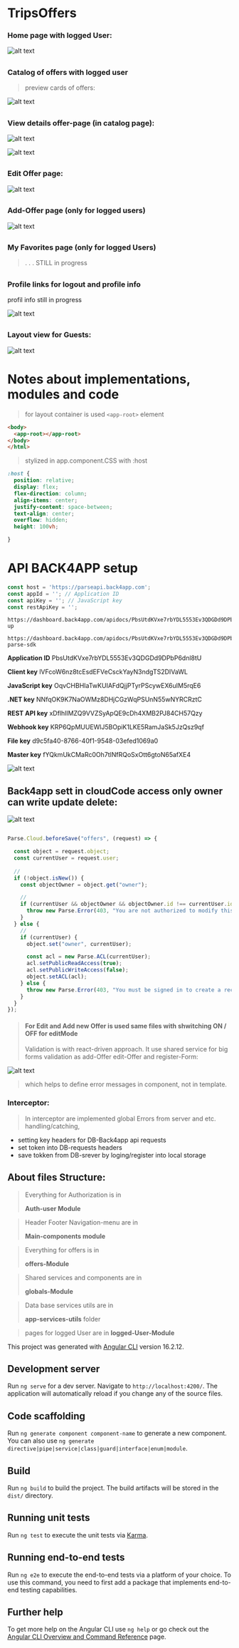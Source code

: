 # TripsOffers

### Home page with logged User:

![alt text](image-2.png)


##
##

### Catalog of offers with logged user
>preview cards of offers:

![alt text](readme_assets/image-3.png)

##
##


### View details offer-page (in catalog page):

![alt text](readme_assets/image-7.png)

![alt text](readme_assets/image-8.png)

##
##

### Edit Offer page:

![alt text](readme_assets/image-9.png)
##
##

### Add-Offer page (only for logged users)

![alt text](readme_assets/image-4.png)

##
##

### My Favorites page (only for logged Users)
> . . . STILL in progress

##
##

### Profile links for logout and profile info
profil info still in progress

![alt text](readme_assets/image-5.png)
##
##

### Layout view for Guests:

![alt text](readme_assets/image-11.png)
##
##

# Notes about implementations, modules and code

> for layout container is used ```<app-root>``` element
```html
<body>
  <app-root></app-root>
</body>
</html>
```
> stylized in app.component.CSS with :host
```CSS
:host {
  position: relative;
  display: flex;
  flex-direction: column;
  align-items: center;
  justify-content: space-between;
  text-align: center;
  overflow: hidden;
  height: 100vh;

}
```

# API  BACK4APP setup

>
```javascript
const host = 'https://parseapi.back4app.com';
const appId = ''; // Application ID
const apiKey = ''; // JavaScript key
const restApiKey = '';
```
 

```
https://dashboard.back4app.com/apidocs/PbsUtdKVxe7rbYDL5553Ev3QDGDd9DPbP6dnl8tU#signing-up

https://dashboard.back4app.com/apidocs/PbsUtdKVxe7rbYDL5553Ev3QDGDd9DPbP6dnl8tU#initializing-parse-sdk

```


**Application ID**
PbsUtdKVxe7rbYDL5553Ev3QDGDd9DPbP6dnl8tU

**Client key**
lVFcoW6nz8tcEsdEFVeCsckYayN3ndgTS2DIVaWL

**JavaScript key**
OqvCHBHIaTwKUIAFdQjjPTyrPScywEX6uIM5rqE6

**.NET key**
NNfqOK9K7NaOWMz8DHjCGzWqPSUnN55wNYRCRztC

**REST API key**
xDflhIlMZQ9VVZSyApQE9cDh4XMB2PJ84CH57Qzy

**Webhook key**
KRP6QpMUUEWlJ5BOpiK1LKE5RamJaSk5JzQsz9qf

**File key**
d9c5fa40-8766-40f1-9548-03efed1069a0

**Master key**
fYQkmUkCMaRc0Oh7tlNfRQoSxOtt6gtoN65afXE4

![alt text](readme_assets/image.png)


## Back4app sett in cloudCode access only owner can write update delete:

![alt text](readme_assets/image-1.png)


```javascript

Parse.Cloud.beforeSave("offers", (request) => {

  const object = request.object;
  const currentUser = request.user;
  
  // 
  if (!object.isNew()) { 
    const objectOwner = object.get("owner");

    // 
    if (currentUser && objectOwner && objectOwner.id !== currentUser.id) {
      throw new Parse.Error(403, "You are not authorized to modify this record.");
    }
  } else {
    // 
    if (currentUser) {
      object.set("owner", currentUser);

      const acl = new Parse.ACL(currentUser);
      acl.setPublicReadAccess(true);
      acl.setPublicWriteAccess(false);
      object.setACL(acl);
    } else {
      throw new Parse.Error(403, "You must be signed in to create a record.");
    }
  }
});

```

> #### For Edit and Add new Offer is used same files with shwitching ON / OFF for editMode
> Validation is with react-driven approach. It use shared service for big forms validation as add-Offer edit-Offer and register-Form:

![alt text](readme_assets/image-10.png)

> which helps to define error messages in component, not in template.

### Interceptor:
> In interceptor are implemented global Errors from server and etc. handling/catching, 
- setting key headers for DB-Back4app api requests
- set token into DB-requests headers 
- save tokken from DB-srever by loging/register into local storage

##
##

## About files Structure:

> Everything for Authorization is in 
> 
> **Auth-user Module**
> 

> Header Footer Navigation-menu are in 
> 
> **Main-components module**
> 

> Everything for offers is in 
> 
> **offers-Module**
> 

> Shared services and components are in 
> 
> **globals-Module**
>
> 

> Data base services utils are in 
> 
> **app-services-utils** folder
>
> 

> pages for logged User are in 
> **logged-User-Module**
>
> 



This project was generated with [Angular CLI](https://github.com/angular/angular-cli) version 16.2.12.

## Development server

Run `ng serve` for a dev server. Navigate to `http://localhost:4200/`. The application will automatically reload if you change any of the source files.

## Code scaffolding

Run `ng generate component component-name` to generate a new component. You can also use `ng generate directive|pipe|service|class|guard|interface|enum|module`.

## Build

Run `ng build` to build the project. The build artifacts will be stored in the `dist/` directory.

## Running unit tests

Run `ng test` to execute the unit tests via [Karma](https://karma-runner.github.io).

## Running end-to-end tests

Run `ng e2e` to execute the end-to-end tests via a platform of your choice. To use this command, you need to first add a package that implements end-to-end testing capabilities.

## Further help

To get more help on the Angular CLI use `ng help` or go check out the [Angular CLI Overview and Command Reference](https://angular.io/cli) page.
